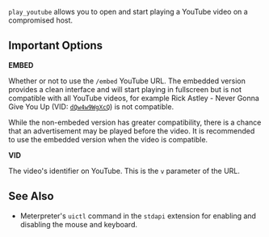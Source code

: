 `play_youtube` allows you to open and start playing a YouTube video on a
compromised host.

## Important Options

**EMBED**

Whether or not to use the `/embed` YouTube URL. The embedded version provides a
clean interface and will start playing in fullscreen but is not compatible with
all YouTube videos, for example Rick Astley - Never Gonna Give You Up (VID:
[`dQw4w9WgXcQ`][1]) is not compatible.

While the non-embeded version has greater compatibility, there is a chance that
an advertisement may be played before the video. It is recommended to use the
embedded version when the video is compatible.

**VID**

The video's identifier on YouTube. This is the `v` parameter of the URL.

## See Also

* Meterpreter's `uictl` command in the `stdapi` extension for enabling and
  disabling the mouse and keyboard.

[1]: https://www.youtube.com/watch?v=dQw4w9WgXcQ
